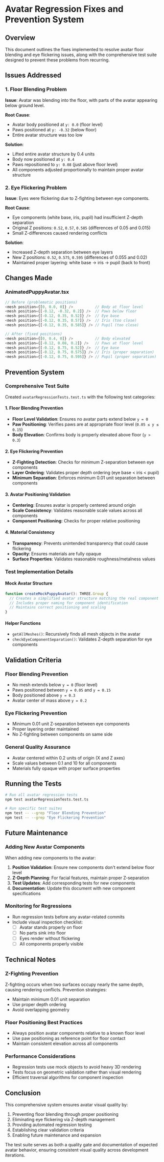# Avatar Regression Fixes and Prevention System

## Overview
This document outlines the fixes implemented to resolve avatar floor blending and eye flickering issues, along with the comprehensive test suite designed to prevent these problems from recurring.

## Issues Addressed

### 1. Floor Blending Problem
**Issue**: Avatar was blending into the floor, with parts of the avatar appearing below ground level.

**Root Cause**: 
- Avatar body positioned at `y: 0.0` (floor level)
- Paws positioned at `y: -0.32` (below floor)
- Entire avatar structure was too low

**Solution**:
- Lifted entire avatar structure by 0.4 units
- Body now positioned at `y: 0.4` 
- Paws repositioned to `y: 0.08` (just above floor level)
- All components adjusted proportionally to maintain proper avatar structure

### 2. Eye Flickering Problem
**Issue**: Eyes were flickering due to Z-fighting between eye components.

**Root Cause**:
- Eye components (white base, iris, pupil) had insufficient Z-depth separation
- Original Z positions: `0.52`, `0.57`, `0.585` (differences of 0.05 and 0.015)
- Small Z-differences caused rendering conflicts

**Solution**:
- Increased Z-depth separation between eye layers
- New Z positions: `0.52`, `0.575`, `0.595` (differences of 0.055 and 0.02)
- Maintained proper layering: white base → iris → pupil (back to front)

## Changes Made

### AnimatedPuppyAvatar.tsx
```typescript
// Before (problematic positions)
<mesh position={[0, 0.0, 0]} />          // Body at floor level
<mesh position={[-0.12, -0.32, 0.2]} />  // Paws below floor
<mesh position={[-0.12, 0.35, 0.52]} />  // Eye base
<mesh position={[-0.12, 0.35, 0.57]} />  // Iris (too close)
<mesh position={[-0.12, 0.35, 0.585]} /> // Pupil (too close)

// After (fixed positions)
<mesh position={[0, 0.4, 0]} />          // Body elevated
<mesh position={[-0.12, 0.08, 0.2]} />   // Paws at floor level
<mesh position={[-0.12, 0.75, 0.52]} />  // Eye base
<mesh position={[-0.12, 0.75, 0.575]} /> // Iris (proper separation)
<mesh position={[-0.12, 0.75, 0.595]} /> // Pupil (proper separation)
```

## Prevention System

### Comprehensive Test Suite
Created `avatarRegressionTests.test.ts` with the following test categories:

#### 1. Floor Blending Prevention
- **Floor Level Validation**: Ensures no avatar parts extend below `y = 0`
- **Paw Positioning**: Verifies paws are at appropriate floor level (`0.05 ≤ y ≤ 0.15`)
- **Body Elevation**: Confirms body is properly elevated above floor (`y > 0.3`)

#### 2. Eye Flickering Prevention
- **Z-Fighting Detection**: Checks for minimum Z-separation between eye components
- **Layer Ordering**: Validates proper depth ordering (eye base < iris < pupil)
- **Minimum Separation**: Enforces minimum 0.01 unit separation between components

#### 3. Avatar Positioning Validation
- **Centering**: Ensures avatar is properly centered around origin
- **Scale Consistency**: Validates reasonable scale values across all components
- **Component Positioning**: Checks for proper relative positioning

#### 4. Material Consistency
- **Transparency**: Prevents unintended transparency that could cause flickering
- **Opacity**: Ensures materials are fully opaque
- **Surface Properties**: Validates reasonable roughness/metalness values

### Test Implementation Details

#### Mock Avatar Structure
```typescript
function createMockPuppyAvatar(): THREE.Group {
  // Creates a simplified avatar structure matching the real component
  // Includes proper naming for component identification
  // Maintains correct positioning and scaling
}
```

#### Helper Functions
- `getAllMeshes()`: Recursively finds all mesh objects in the avatar
- `checkEyeComponentSeparation()`: Validates Z-depth separation for eye components

## Validation Criteria

### Floor Blending Prevention
- No mesh extends below `y = 0` (floor level)
- Paws positioned between `y = 0.05` and `y = 0.15`
- Body positioned above `y = 0.3`
- Avatar center of mass above `y = 0.2`

### Eye Flickering Prevention
- Minimum 0.01 unit Z-separation between eye components
- Proper layering order maintained
- No Z-fighting between components on same side

### General Quality Assurance
- Avatar centered within 0.2 units of origin (X and Z axes)
- Scale values between 0.1 and 10 for all components
- Materials fully opaque with proper surface properties

## Running the Tests

```bash
# Run all avatar regression tests
npm test avatarRegressionTests.test.ts

# Run specific test suites
npm test -- --grep "Floor Blending Prevention"
npm test -- --grep "Eye Flickering Prevention"
```

## Future Maintenance

### Adding New Avatar Components
When adding new components to the avatar:

1. **Position Validation**: Ensure new components don't extend below floor level
2. **Z-Depth Planning**: For facial features, maintain proper Z-separation
3. **Test Updates**: Add corresponding tests for new components
4. **Documentation**: Update this document with new component specifications

### Monitoring for Regressions
- Run regression tests before any avatar-related commits
- Include visual inspection checklist:
  - [ ] Avatar stands properly on floor
  - [ ] No parts sink into floor
  - [ ] Eyes render without flickering
  - [ ] All components properly visible

## Technical Notes

### Z-Fighting Prevention
Z-fighting occurs when two surfaces occupy nearly the same depth, causing rendering conflicts. Prevention strategies:
- Maintain minimum 0.01 unit separation
- Use proper depth ordering
- Avoid overlapping geometry

### Floor Positioning Best Practices
- Always position avatar components relative to a known floor level
- Use paw positioning as reference point for floor contact
- Maintain consistent elevation across all components

### Performance Considerations
- Regression tests use mock objects to avoid heavy 3D rendering
- Tests focus on geometric validation rather than visual rendering
- Efficient traversal algorithms for component inspection

## Conclusion

This comprehensive system ensures avatar visual quality by:
1. Preventing floor blending through proper positioning
2. Eliminating eye flickering via Z-depth management
3. Providing automated regression testing
4. Establishing clear validation criteria
5. Enabling future maintenance and expansion

The test suite serves as both a quality gate and documentation of expected avatar behavior, ensuring consistent visual quality across development iterations. 